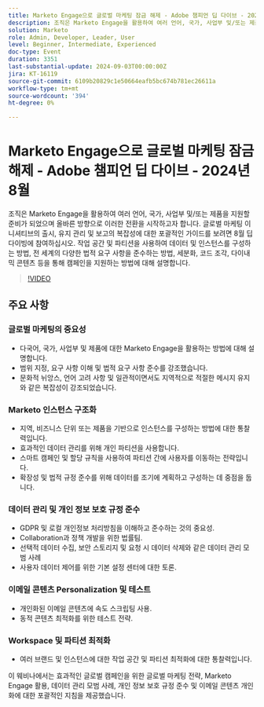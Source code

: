 ```yaml
---
title: Marketo Engage으로 글로벌 마케팅 잠금 해제 - Adobe 챔피언 딥 다이브 - 2024년 8월
description: 조직은 Marketo Engage을 활용하여 여러 언어, 국가, 사업부 및/또는 제품을 지원할 준비가 되었으며 올바른 방향으로 이러한 전환을 시작하고자 합니다. 글로벌 마케팅 이니셔티브의 출시, 유지 관리 및 보고의 복잡성에 대한 포괄적인 가이드를 보려면 8월 딥 다이빙에 참여하십시오. 작업 공간 및 파티션을 사용하여 데이터 및 인스턴스를 구성하는 방법, 전 세계의 다양한 법적 요구 사항을 준수하는 방법, 세분화, 코드 조각, 다이내믹 콘텐츠 등을 통해 캠페인을 지원하는 방법에 대해 설명합니다.
solution: Marketo
role: Admin, Developer, Leader, User
level: Beginner, Intermediate, Experienced
doc-type: Event
duration: 3351
last-substantial-update: 2024-09-03T00:00:00Z
jira: KT-16119
source-git-commit: 6109b20829c1e50664eafb5bc674b781ec26611a
workflow-type: tm+mt
source-wordcount: '394'
ht-degree: 0%

---
```



# Marketo Engage으로 글로벌 마케팅 잠금 해제 - Adobe 챔피언 딥 다이브 - 2024년 8월

조직은 Marketo Engage을 활용하여 여러 언어, 국가, 사업부 및/또는 제품을 지원할 준비가 되었으며 올바른 방향으로 이러한 전환을 시작하고자 합니다. 글로벌 마케팅 이니셔티브의 출시, 유지 관리 및 보고의 복잡성에 대한 포괄적인 가이드를 보려면 8월 딥 다이빙에 참여하십시오. 작업 공간 및 파티션을 사용하여 데이터 및 인스턴스를 구성하는 방법, 전 세계의 다양한 법적 요구 사항을 준수하는 방법, 세분화, 코드 조각, 다이내믹 콘텐츠 등을 통해 캠페인을 지원하는 방법에 대해 설명합니다.

>[!VIDEO](https://video.tv.adobe.com/v/3433245/?learn=on)

## 주요 사항

### 글로벌 마케팅의 중요성

* 다국어, 국가, 사업부 및 제품에 대한 Marketo Engage을 활용하는 방법에 대해 설명합니다.
* 범위 지정, 요구 사항 이해 및 법적 요구 사항 준수를 강조했습니다.
* 문화적 뉘앙스, 언어 고려 사항 및 일관적이면서도 지역적으로 적절한 메시지 유지와 같은 복잡성이 강조되었습니다.

### Marketo 인스턴스 구조화

* 지역, 비즈니스 단위 또는 제품을 기반으로 인스턴스를 구성하는 방법에 대한 통찰력입니다.
* 효과적인 데이터 관리를 위해 개인 파티션을 사용합니다.
* 스마트 캠페인 및 할당 규칙을 사용하여 파티션 간에 사용자를 이동하는 전략입니다.
* 확장성 및 법적 규정 준수를 위해 데이터를 조기에 계획하고 구성하는 데 중점을 둡니다.

### 데이터 관리 및 개인 정보 보호 규정 준수

* GDPR 및 로컬 개인정보 처리방침을 이해하고 준수하는 것의 중요성.
* Collaboration과 정책 개발을 위한 법률팀.
* 선택적 데이터 수집, 보안 스토리지 및 요청 시 데이터 삭제와 같은 데이터 관리 모범 사례
* 사용자 데이터 제어를 위한 기본 설정 센터에 대한 토론.

### 이메일 콘텐츠 Personalization 및 테스트

* 개인화된 이메일 콘텐츠에 속도 스크립팅 사용.
* 동적 콘텐츠 최적화를 위한 테스트 전략.

### Workspace 및 파티션 최적화

* 여러 브랜드 및 인스턴스에 대한 작업 공간 및 파티션 최적화에 대한 통찰력입니다.

이 웨비나에서는 효과적인 글로벌 캠페인을 위한 글로벌 마케팅 전략, Marketo Engage 활용, 데이터 관리 모범 사례, 개인 정보 보호 규정 준수 및 이메일 콘텐츠 개인화에 대한 포괄적인 지침을 제공했습니다.
